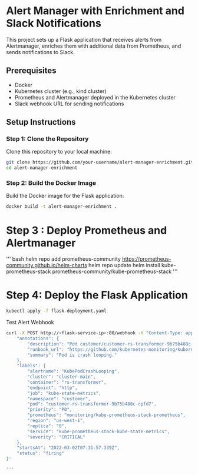 # Alert Manager with Enrichment and Slack Notifications

This project sets up a Flask application that receives alerts from Alertmanager, enriches them with additional data from Prometheus, and sends notifications to Slack.

## Prerequisites

- Docker
- Kubernetes cluster (e.g., kind cluster)
- Prometheus and Alertmanager deployed in the Kubernetes cluster
- Slack webhook URL for sending notifications

## Setup Instructions

### Step 1: Clone the Repository

Clone this repository to your local machine:

```bash
git clone https://github.com/your-username/alert-manager-enrichment.git
cd alert-manager-enrichment
```
### Step 2: Build the Docker Image
Build the Docker image for the Flask application:

``` bash 
docker build -t alert-manager-enrichment .
```

# Step 3 : Deploy Prometheus and Alertmanager

''' bash 
helm repo add prometheus-community https://prometheus-community.github.io/helm-charts
helm repo update
helm install kube-prometheus-stack prometheus-community/kube-prometheus-stack
'''

# Step 4: Deploy the Flask Application

``` bash 
kubectl apply -f flask-deployment.yaml
```

Test Alert Webhook
``` bash 
curl -X POST http://<flask-service-ip>:80/webhook -H "Content-Type: application/json" -d '{
    "annotations": {
        "description": "Pod customer/customer-rs-transformer-9b75b488c-cpfd7 (rs-transformer) is restarting 2.11 times / 10 minutes.",
        "runbook_url": "https://github.com/kubernetes-monitoring/kubernetes-mixin/tree/master/runbook.md#alert-name-kubepodcrashlooping",
        "summary": "Pod is crash looping."
    },
    "labels": {
        "alertname": "KubePodCrashLooping",
        "cluster": "cluster-main",
        "container": "rs-transformer",
        "endpoint": "http",
        "job": "kube-state-metrics",
        "namespace": "customer",
        "pod": "customer-rs-transformer-9b75b488c-cpfd7",
        "priority": "P0",
        "prometheus": "monitoring/kube-prometheus-stack-prometheus",
        "region": "us-west-1",
        "replica": "0",
        "service": "kube-prometheus-stack-kube-state-metrics",
        "severity": "CRITICAL"
    },
    "startsAt": "2022-03-02T07:31:57.339Z",
    "status": "firing"
}'

'''